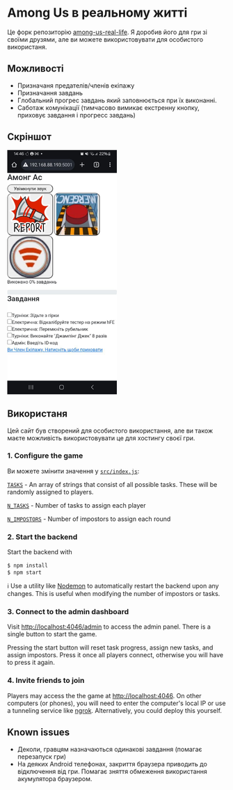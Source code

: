 # Among Us в реальному житті

Це форк репозиторію [among-us-real-life](https://github.com/michaelgira23/among-us-real-life). Я доробив його для гри зі своїми друзями, але ви можете використовувати для особистого використаня.
## Можливості

-   Призначаня предателів/членів екіпажу
-   Призначання завдань
-   Глобальний прогрес завдань який заповнюється при їх виконанні.
-   Саботаж комунікації (тимчасово вимикає екстренну кнопку, приховує завдання і прогресс завдань)

## Скріншот

<img src="src/public/images/screen.jpg" width="50%" />

## Використаня

Цей сайт був створений для особистого використання, але ви також маєте можливість використовувати це для хостингу своєї гри.

### 1. Configure the game

Ви можете змінити значення у [`src/index.js`](https://github.com/michaelgira23/among-us-real-life/blob/master/src/index.js):

[`TASKS`](https://github.com/michaelgira23/among-us-real-life/blob/master/src/index.js#L14) - An array of strings that consist of all possible tasks. These will be randomly assigned to players.

[`N_TASKS`](https://github.com/michaelgira23/among-us-real-life/blob/master/src/index.js#L31) - Number of tasks to assign each player

[`N_IMPOSTORS`](https://github.com/michaelgira23/among-us-real-life/blob/master/src/index.js#L32) - Number of impostors to assign each round

### 2. Start the backend

Start the backend with

```
$ npm install
$ npm start
```

:information_source: Use a utility like [Nodemon](https://nodemon.io/) to automatically restart the backend upon any changes. This is useful when modifying the number of impostors or tasks.

### 3. Connect to the admin dashboard

Visit [http://localhost:4046/admin](http://localhost:4046/admin) to access the admin panel. There is a single button to start the game.

Pressing the start button will reset task progress, assign new tasks, and assign impostors. Press it once all players connect, otherwise you will have to press it again.

### 4. Invite friends to join

Players may access the the game at [http://localhost:4046](http://localhost:4046). On other computers (or phones), you will need to enter the computer's local IP or use a tunneling service like [ngrok](https://ngrok.com). Alternatively, you could deploy this yourself.

## Known issues

-   Деколи, гравцям назначаються одинакові завдання (помагає перезапуск гри)
-   На деяких Android телефонах, закриття браузера приводить до відключення від гри. Помагає зняття обмеження використання акумулятора браузером.
